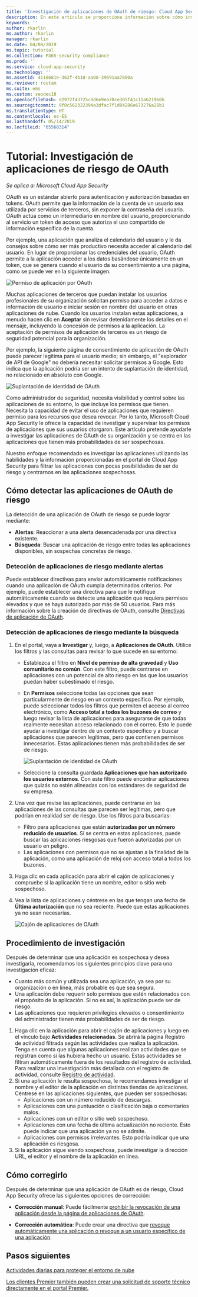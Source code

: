 ```yaml
---
title: 'Investigación de aplicaciones de OAuth de riesgo: Cloud App Security | Microsoft Docs'
description: En este artículo se proporciona información sobre cómo investigar las aplicaciones de riesgo de OAuth en Cloud App Security.
keywords: ''
author: rkarlin
ms.author: rkarlin
manager: rkarlin
ms.date: 04/08/2019
ms.topic: tutorial
ms.collection: M365-security-compliance
ms.prod: ''
ms.service: cloud-app-security
ms.technology: ''
ms.assetid: 4118681e-362f-4b10-aa08-39691aa7800a
ms.reviewer: reutam
ms.suite: ems
ms.custom: seodec18
ms.openlocfilehash: d2972f43725cdd6e9ea70ce305f41c11a621960b
ms.sourcegitcommit: 9f0c562322394a3dfac7f1d84286e673276a28b1
ms.translationtype: HT
ms.contentlocale: es-ES
ms.lasthandoff: 05/14/2019
ms.locfileid: "65568314"
---
```

# <a name="tutorial-investigate-risky-oauth-apps"></a>Tutorial: Investigación de aplicaciones de riesgo de OAuth

*Se aplica a: Microsoft Cloud App Security*

OAuth es un estándar abierto para autenticación y autorización basadas en tokens. OAuth permite que la información de la cuenta de un usuario sea utilizada por servicios de terceros, sin exponer la contraseña del usuario. OAuth actúa como un intermediario en nombre del usuario, proporcionando al servicio un token de acceso que autoriza el uso compartido de información específica de la cuenta. 

Por ejemplo, una aplicación que analiza el calendario del usuario y le da consejos sobre cómo ser más productivo necesita acceder al calendario del usuario. En lugar de proporcionar las credenciales del usuario, OAuth permite a la aplicación acceder a los datos basándose únicamente en un token, que se genera cuando el usuario da su consentimiento a una página, como se puede ver en la siguiente imagen.

 ![Permiso de aplicación por OAuth](./media/oauth-permission.png) 

Muchas aplicaciones de terceros que puedan instalar los usuarios profesionales de su organización solicitan permiso para acceder a datos e información de usuario e iniciar sesión en nombre del usuario en otras aplicaciones de nube. Cuando los usuarios instalan estas aplicaciones, a menudo hacen clic en **Aceptar** sin revisar detenidamente los detalles en el mensaje, incluyendo la concesión de permisos a la aplicación. La aceptación de permisos de aplicación de terceros es un riesgo de seguridad potencial para la organización.

Por ejemplo, la siguiente página de consentimiento de aplicación de OAuth puede parecer legítima para el usuario medio; sin embargo, el "explorador de API de Google" no debería necesitar solicitar permisos a Google. Esto indica que la aplicación podría ser un intento de suplantación de identidad, no relacionado en absoluto con Google.

 ![Suplantación de identidad de OAuth](./media/oauth-phishing.png) 

Como administrador de seguridad, necesita visibilidad y control sobre las aplicaciones de su entorno, lo que incluye los permisos que tienen. Necesita la capacidad de evitar el uso de aplicaciones que requieren permiso para los recursos que desea revocar. Por lo tanto, Microsoft Cloud App Security le ofrece la capacidad de investigar y supervisar los permisos de aplicaciones que sus usuarios otorgaron. Este artículo pretende ayudarle a investigar las aplicaciones de OAuth de su organización y se centra en las aplicaciones que tienen más probabilidades de ser sospechosas. 

Nuestro enfoque recomendado es investigar las aplicaciones utilizando las habilidades y la información proporcionadas en el portal de Cloud App Security para filtrar las aplicaciones con pocas posibilidades de ser de riesgo y centrarnos en las aplicaciones sospechosas. 

## <a name="how-to-detect-risky-oauth-apps"></a>Cómo detectar las aplicaciones de OAuth de riesgo

La detección de una aplicación de OAuth de riesgo se puede lograr mediante: 

- **Alertas**: Reaccionar a una alerta desencadenada por una directiva existente. 
- **Búsqueda**: Buscar una aplicación de riesgo entre todas las aplicaciones disponibles, sin sospechas concretas de riesgo. 


### <a name="detect-risky-apps-using-alerts"></a>Detección de aplicaciones de riesgo mediante alertas

Puede establecer directivas para enviar automáticamente notificaciones cuando una aplicación de OAuth cumpla determinados criterios. Por ejemplo, puede establecer una directiva para que le notifique automáticamente cuando se detecte una aplicación que requiera permisos elevados y que se haya autorizado por más de 50 usuarios. Para más información sobre la creación de directivas de OAuth, consulte [Directivas de aplicación de OAuth](app-permission-policy.md).

### <a name="detect-risky-apps-by-hunting"></a>Detección de aplicaciones de riesgo mediante la búsqueda

1.  En el portal, vaya a **Investigar** y, luego, a **Aplicaciones de OAuth**. Utilice los filtros y las consultas para revisar lo que sucede en su entorno:

    - Establezca el filtro en **Nivel de permiso de alta gravedad** y **Uso comunitario no común**. Con este filtro, puede centrarse en aplicaciones con un potencial de alto riesgo en las que los usuarios puedan haber subestimado el riesgo.
    - En **Permisos** seleccione todas las opciones que sean particularmente de riesgo en un contexto específico. Por ejemplo, puede seleccionar todos los filtros que permiten el acceso al correo electrónico, como **Acceso total a todos los buzones de correo** y luego revisar la lista de aplicaciones para asegurarse de que todas realmente necesitan acceso relacionado con el correo. Esto le puede ayudar a investigar dentro de un contexto específico y a buscar aplicaciones que parecen legítimas, pero que contienen permisos innecesarios. Estas aplicaciones tienen más probabilidades de ser de riesgo. 
    
      ![Suplantación de identidad de OAuth](./media/oauth-filters.png) 
 
    - Seleccione la consulta guardada **Aplicaciones que han autorizado los usuarios externos**. Con este filtro puede encontrar aplicaciones que quizás no estén alineadas con los estándares de seguridad de su empresa.
2.  Una vez que revise las aplicaciones, puede centrarse en las aplicaciones de las consultas que parecen ser legítimas, pero que podrían en realidad ser de riesgo. Use los filtros para buscarlas:
    - Filtro para aplicaciones que están **autorizadas por un número reducido de usuarios**. Si se centra en estas aplicaciones, puede buscar las aplicaciones riesgosas que fueron autorizadas por un usuario en peligro.
    - Las aplicaciones con permisos que no se ajustan a la finalidad de la aplicación, como una aplicación de reloj con acceso total a todos los buzones.
3. Haga clic en cada aplicación para abrir el cajón de aplicaciones y compruebe si la aplicación tiene un nombre, editor o sitio web sospechoso.
1. Vea la lista de aplicaciones y céntrese en las que tengan una fecha de **Última autorización** que no sea reciente. Puede que estas aplicaciones ya no sean necesarias. 

   ![Cajón de aplicaciones de OAuth](./media/oauth-drawer.png) 


## <a name="how-to-investigate"></a>Procedimiento de investigación

Después de determinar que una aplicación es sospechosa y desea investigarla, recomendamos los siguientes principios clave para una investigación eficaz: 

- Cuanto más común y utilizada sea una aplicación, ya sea por su organización o en línea, más probable es que sea segura.
- Una aplicación debe requerir solo permisos que estén relacionados con el propósito de la aplicación. Si no es así, la aplicación puede ser de riesgo. 
- Las aplicaciones que requieren privilegios elevados o consentimiento del administrador tienen más probabilidades de ser de riesgo. 


1. Haga clic en la aplicación para abrir el cajón de aplicaciones y luego en el vínculo bajo **Actividades relacionadas**. Se abrirá la página Registro de actividad filtrada según las actividades que realiza la aplicación. Tenga en cuenta que algunas aplicaciones realizan actividades que se registran como si las hubiera hecho un usuario. Estas actividades se filtran automáticamente fuera de los resultados del registro de actividad. Para realizar una investigación más detallada con el registro de actividad, consulte [Registro de actividad](activity-filters.md). 
4. Si una aplicación le resulta sospechosa, le recomendamos investigar el nombre y el editor de la aplicación en distintas tiendas de aplicaciones. Céntrese en las aplicaciones siguientes, que pueden ser sospechosas: 
    - Aplicaciones con un número reducido de descargas.
    - Aplicaciones con una puntuación o clasificación baja o comentarios malos.
    - Aplicaciones con un editor o sitio web sospechoso.
    - Aplicaciones con una fecha de última actualización no reciente. Esto puede indicar que una aplicación ya no se admite. 
    - Aplicaciones con permisos irrelevantes. Esto podría indicar que una aplicación es riesgosa. 
5. Si la aplicación sigue siendo sospechosa, puede investigar la dirección URL, el editor y el nombre de la aplicación en línea. 

## <a name="how-to-remediate"></a>Cómo corregirlo 

Después de determinar que una aplicación de OAuth es de riesgo, Cloud App Security ofrece las siguientes opciones de corrección: 

- **Corrección manual**: Puede fácilmente [prohibir la revocación de una aplicación desde la página de aplicaciones de OAuth](manage-app-permissions.md#ban-or-approve-an-app).

- **Corrección automática**: Puede crear una directiva que [revoque automáticamente una aplicación o revoque a un usuario específico de una aplicación](app-permission-policy.md).


 
## <a name="next-steps"></a>Pasos siguientes
[Actividades diarias para proteger el entorno de nube](daily-activities-to-protect-your-cloud-environment.md) 

[Los clientes Premier también pueden crear una solicitud de soporte técnico directamente en el portal Premier.](https://premier.microsoft.com/) 
 
